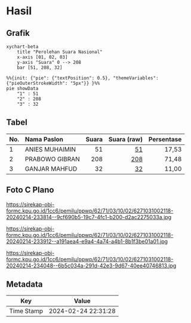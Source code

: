 # Hasil

## Grafik

```mermaid
xychart-beta
    title "Perolehan Suara Nasional"
    x-axis [01, 02, 03]
    y-axis "Suara" 0 --> 208
    bar [51, 208, 32]
```

```mermaid
%%{init: {"pie": {"textPosition": 0.5}, "themeVariables": {"pieOuterStrokeWidth": "5px"}} }%%
pie showData
    "1" : 51
    "2" : 208
    "3" : 32
```

## Tabel

| No. | Nama Paslon    | Suara | Suara (raw) | Persentase |
|:--- |:-------------- | -----:| -----------:| ----------:|
| 1   | ANIES MUHAIMIN | 51    | [51][p-1]   | 17,53      |
| 2   | PRABOWO GIBRAN | 208   | [208][p-2]  | 71,48      |
| 3   | GANJAR MAHFUD  | 32    | [32][p-3]   | 11,00      |


[p-1]: https://github.com/gigit-pemilu/pemilu-2024/blob/main/pilpres/hitung-suara/sub/62-kalimantan-tengah/sub/71-kota-palangkaraya/sub/03-jekan-raya/sub/1002-menteng/sub/118-tps/sub/paslon-1.txt
[p-2]: https://github.com/gigit-pemilu/pemilu-2024/blob/main/pilpres/hitung-suara/sub/62-kalimantan-tengah/sub/71-kota-palangkaraya/sub/03-jekan-raya/sub/1002-menteng/sub/118-tps/sub/paslon-2.txt
[p-3]: https://github.com/gigit-pemilu/pemilu-2024/blob/main/pilpres/hitung-suara/sub/62-kalimantan-tengah/sub/71-kota-palangkaraya/sub/03-jekan-raya/sub/1002-menteng/sub/118-tps/sub/paslon-3.txt

## Foto C Plano

https://sirekap-obj-formc.kpu.go.id/1cc6/pemilu/ppwp/62/71/03/10/02/6271031002118-20240214-233814--9cf690b5-19c7-4fc1-b200-d2ac2275033a.jpg

https://sirekap-obj-formc.kpu.go.id/1cc6/pemilu/ppwp/62/71/03/10/02/6271031002118-20240214-233912--a191aea4-e9a4-4a74-a4b1-8b1f3be01a01.jpg

https://sirekap-obj-formc.kpu.go.id/1cc6/pemilu/ppwp/62/71/03/10/02/6271031002118-20240214-234048--6b5c034a-291d-42e3-9d67-40ee40746813.jpg


## Metadata

| Key        | Value               |
| ---------- | ------------------- |
| Time Stamp | 2024-02-24 22:31:28 |



